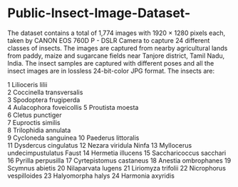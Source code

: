 # Public-Insect-Image-Dataset-
The dataset contains a total of 1,774 images with 1920 × 1280 pixels each, taken by CANON EOS 760D P - DSLR Camera to capture 24 different classes of insects. The images are captured from nearby agricultural lands from paddy, maize and sugarcane fields near Tanjore district, Tamil Nadu, India. The insect samples are captured with different poses and all the insect images are in lossless 24-bit-color JPG format. The insects are:

1     Lilioceris lilii	
2	    Coccinella transversalis	
3	    Spodoptera frugiperda	
4	    Aulacophora foveicollis	
5	    Proutista moesta	
6	    Cletus punctiger	
7	    Euproctis similis	
8	    Trilophidia annulata	
9	    Cycloneda sanguinea	
10	  Paederus littoralis	
11	  Dysdercus cingulatus
12	  Nezara viridula Ninfa	
13	  Myllocerus undecimpustulatus Faust
14	  Hermetia illucens
15	  Saccharicoccus sacchari
16  	Pyrilla perpusilla
17	  Cyrtepistomus castaneus
18	  Anestia ombrophanes
19	  Scymnus abietis
20	  Nilaparvata lugens
21	  Liriomyza trifolii
22	  Nicrophorus vespilloides
23	  Halyomorpha halys
24	  Harmonia axyridis
